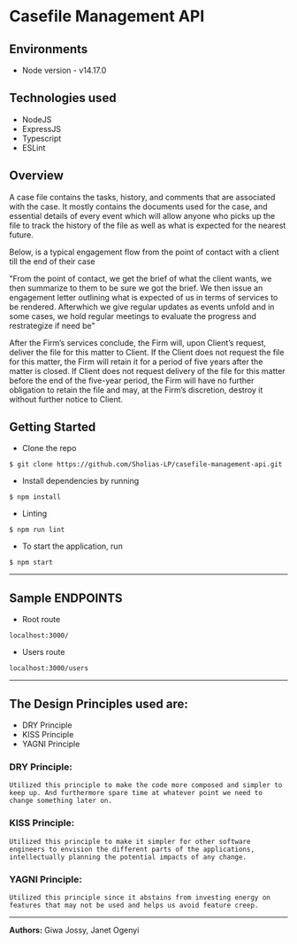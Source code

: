 # Casefile Management API

## Environments
- Node version - v14.17.0


## Technologies used 
- NodeJS
- ExpressJS
- Typescript
- ESLint


## Overview

A case file contains the tasks, history, and comments that are associated with the case. It mostly contains the documents used for the case, and essential details of every event which will allow anyone who picks up the file to track the history of the file as well as what is expected for the nearest future.

Below, is a typical engagement flow from the point of contact with a client till the end of their case

"From the point of contact, we get the brief of what the client wants, we then summarize to them to be sure we got the brief. We then issue an engagement letter outlining what is expected of us in terms of services to be rendered. Afterwhich we give regular updates as events unfold and in some cases, we hold regular meetings to evaluate the progress and restrategize if need be"

After the Firm’s services conclude, the Firm will, upon Client’s request, deliver the file for this matter to Client. If the Client does not request the file for this matter, the Firm will retain it for a period of five years after the matter is closed. If Client does not request delivery of the file for this matter before the end of the five-year period, the Firm will have no further obligation to retain the file and may, at the Firm’s discretion, destroy it without further notice to Client.

## Getting Started
- Clone the repo

`$ git clone https://github.com/Sholias-LP/casefile-management-api.git`

- Install dependencies by running

`$ npm install`

- Linting

`$ npm run lint`

- To start the application, run

`$ npm start`


---

## Sample ENDPOINTS

- Root route

`localhost:3000/`

- Users route

`localhost:3000/users`

---

## The Design Principles used are:

- DRY Principle
- KISS Principle
- YAGNI Principle


### DRY Principle:

```
Utilized this principle to make the code more composed and simpler to keep up. And furthermore spare time at whatever point we need to change something later on.
```

### KISS Principle:

```
Utilized this principle to make it simpler for other software engineers to envision the different parts of the applications, intellectually planning the potential impacts of any change.
```

### YAGNI Principle:

```
Utilized this principle since it abstains from investing energy on features that may not be used and helps us avoid feature creep.
```

---

**Authors:** Giwa Jossy, Janet Ogenyi


